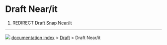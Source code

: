# Draft Near/it
1.  REDIRECT [Draft Snap Near/it](Draft_Snap_Near/it.md)



---
![](images/Button_right.svg) [documentation index](../README.md) > [Draft](Draft_Workbench.md) > Draft Near/it
